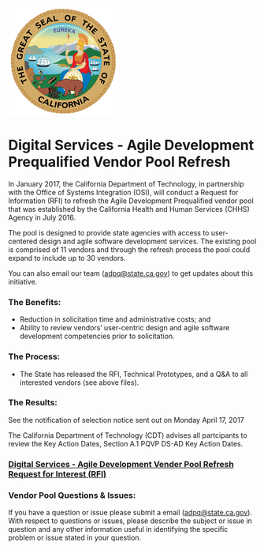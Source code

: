 ![The great Seal of the State of California](GreatSeal.png)
# Digital Services - Agile Development Prequalified Vendor Pool Refresh 

In January 2017, the California Department of Technology, in partnership with the Office of Systems Integration (OSI), will conduct a Request for Information (RFI) to refresh the Agile Development Prequalified vendor pool that was established by the California Health and Human Services (CHHS) Agency in July 2016. 

The pool is designed to provide state agencies with access to user-centered design and agile software development services. The existing pool is comprised of 11 vendors and through the refresh process the pool could expand to include up to 30 vendors.  

You can also email our team (adpq@state.ca.gov) to get updates about this initiative. 

### The Benefits:
* Reduction in solicitation time and administrative costs; and
* Ability to review vendors’ user-centric design and agile software development competencies prior to solicitation.

### The Process:
* The State has released the RFI, Technical Prototypes, and a Q&A to all interested vendors (see above files). 


### The Results:
See the notification of selection notice sent out on Monday April 17, 2017

The California Department of Technology (CDT) advises all partcipants to review the Key Action Dates, Section A.1 PQVP DS-AD Key Action Dates.  

### [Digital Services - Agile Development Vender Pool Refresh Request for Interest (RFI)](https://github.com/CDTProcurement/adpq/blob/master/RFI%20CDT-ADPQ-0117%20-%20PQVP%20DS-AD%20-%20Final%20%2002.06.17.pdf)
 
### Vendor Pool Questions & Issues:
If you have a question or issue please submit a email (adpq@state.ca.gov). With respect to questions or issues, please describe the subject or issue in question and any other information useful in identifying the specific problem or issue stated in your question.
